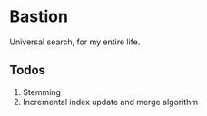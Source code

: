 # Bastion

Universal search, for my entire life.

## Todos

1. Stemming
2. Incremental index update and merge algorithm

